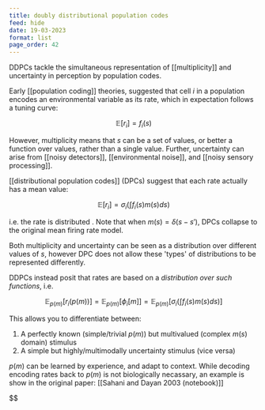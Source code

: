 ```yaml
---
title: doubly distributional population codes
feed: hide
date: 19-03-2023
format: list
page_order: 42
---
```



DDPCs tackle the simultaneous representation of [[multiplicity]] and uncertainty in perception by population codes.

Early [[population coding]] theories, suggested that cell $i$ in a population encodes an environmental variable as its rate, which in expectation follows a tuning curve:


$$
\mathbb{E}[r_i] = f_i(s)
$$


However, multiplicity means that $s$ can be a set of values, or better a function over values, rather than a single value. Further, uncertainty can arise from [[noisy detectors]], [[environmental noise]], and [[noisy sensory processing]].

[[distributional population codes]] (DPCs) suggest that each rate actually has a mean value:


$$
\mathbb E[r_i] = \sigma_i\left(\int f_i(s)m(s)ds\right)
$$


i.e. the rate is distributed . Note that when $m(s) = \delta(s - s')$, DPCs collapse to the original mean firing rate model.

Both multiplicity and uncertainty can be seen as a distribution over different values of $s$, however DPC does not allow these 'types' of distributions to be represented differently.

DDPCs instead posit that rates are based on a *distribution over such functions*, i.e.


$$
\mathbb{E}_{p(m)}[r_i(p(m))] 
= \mathbb{E}_{p(m)}[\phi_i[m]]
= \mathbb{E}_{p(m)}\left[\sigma_i\left(\int f_i(s)m(s)ds\right)\right]
$$


This allows you to differentiate between:
1. A perfectly known (simple/trivial $p(m)$) but multivalued (complex $m(s)$ domain) stimulus
2. A simple but highly/multimodally uncertainty stimulus (vice versa)

$p(m)$ can be learned by experience, and adapt to context. While decoding encoding rates back to $p(m)$ is not biologically necassary, an example is show in the original paper: [[Sahani and Dayan 2003 (notebook)]] 

$$